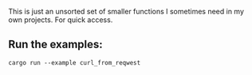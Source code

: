 This is just an unsorted set of smaller functions I sometimes need in my own projects. For quick
access.

Run the examples:
-----------------
`cargo run --example curl_from_reqwest`
